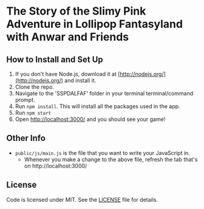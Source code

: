 # The Story of the Slimy Pink Adventure in Lollipop Fantasyland with Anwar and Friends

## How to Install and Set Up

1. If you don't have Node.js, download it at [http://nodejs.org/](http://nodejs.org/) and install it.
1. Clone the repo.
1. Navigate to the 'SSPDALFAF' folder in your terminal terminal/command prompt.
1. Run `npm install`. This will install all the packages used in the app.
1. Run `npm start`
1. Open [http://localhost:3000/](http://localhost:3000/) and you should see your game!

## Other Info

* `public/js/main.js` is the file that you want to write your JavaScript in.
	* Whenever you make a change to the above file, refresh the tab that's on http://localhost:3000/

## License

Code is licensed under MIT. See the [LICENSE](https://github.com/DevelopersGuild/SSPDALFAF/blob/master/LICENSE) file for details.